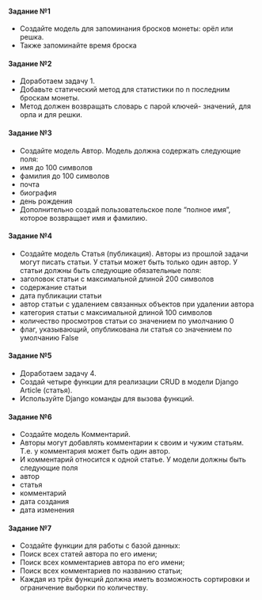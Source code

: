 #### Задание №1

- Создайте модель для запоминания бросков 
монеты: орёл или решка.
- Также запоминайте время броска

#### Задание №2

- Доработаем задачу 1.
- Добавьте статический метод для статистики по n 
последним броскам монеты.
- Метод должен возвращать словарь с парой ключей-
значений, для орла и для решки.

#### Задание №3

- Создайте модель Автор. Модель должна содержать
следующие поля:
- имя до 100 символов
- фамилия до 100 символов
- почта
- биография
- день рождения
- Дополнительно создай пользовательское поле “полное
имя”, которое возвращает имя и фамилию.

#### Задание №4

- Создайте модель Статья (публикация). Авторы из прошлой задачи могут
писать статьи. У статьи может быть только один автор. У статьи должны быть
следующие обязательные поля:
- заголовок статьи с максимальной длиной 200 символов
- содержание статьи
- дата публикации статьи
- автор статьи с удалением связанных объектов при удалении автора
- категория статьи с максимальной длиной 100 символов
- количество просмотров статьи со значением по умолчанию 0
- флаг, указывающий, опубликована ли статья со значением по умолчанию
False

#### Задание №5

- Доработаем задачу 4.
- Создай четыре функции для реализации CRUD в модели
Django Article (статья).
- Используйте Django команды для вызова функций.

#### Задание №6

- Создайте модель Комментарий.
- Авторы могут добавлять комментарии к своим и чужим
статьям. Т.е. у комментария может быть один автор.
- И комментарий относится к одной статье. У модели должны
быть следующие поля
- автор
- статья
- комментарий
- дата создания
- дата изменения

#### Задание №7

- Создайте функции для работы с базой данных:
- Поиск всех статей автора по его имени;
- Поиск всех комментариев автора по его имени;
- Поиск всех комментариев по названию статьи; 
- Каждая из трёх функций должна иметь возможность
сортировки и ограничение выборки по количеству.
